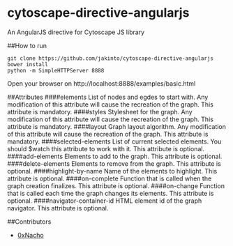 # cytoscape-directive-angularjs

An AngularJS directive for Cytoscape JS library

##How to run
```{r, engine='bash', count_lines}
git clone https://github.com/jakinto/cytoscape-directive-angularjs
bower install
python -m SimpleHTTPServer 8888
```
Open your browser on http://localhost:8888/examples/basic.html

##Attributes
####elements
List of nodes and egdes to start with. Any modification of this attribute will cause the recreation of the graph. This attribute is mandatory.
####styles
Stylesheet for the graph. Any modification of this attribute will cause the recreation of the graph. This attribute is mandatory.
####layout
Graph layout algorithm. Any modification of this attribute will cause the recreation of the graph. This attribute is mandatory.
####selected-elements
List of current selected elements. You should $watch this attribute to work with it. This attribute is optional.
####add-elements
Elements to add to the graph. This attribute is optional.
####delete-elements
Elements to remove from the graph. This attribute is optional.
####highlight-by-name
Name of the elements to highlight. This attribute is optional.
####on-complete
Function that is called when the graph creation finalizes. This attribute is optional.
####on-change
Function that is called each time the graph changes its elements. This attribute is optional.
####navigator-container-id
HTML element id of the graph navigator. This attribute is optional.

##Contributors
* [0xNacho](http://github.com/0xNacho)
